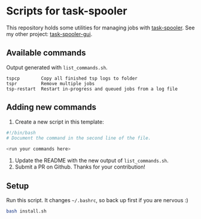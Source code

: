 # Scripts for task-spooler

This repository holds some utilities for managing jobs with [task-spooler](https://manpages.ubuntu.com/manpages/xenial/man1/tsp.1.html).
See my other project: [task-spooler-gui](https://github.com/bstee615/task-spooler-gui).

## Available commands

Output generated with `list_commands.sh`.

```
tspcp        Copy all finished tsp logs to folder
tspr         Remove multiple jobs
tsp-restart  Restart in-progress and queued jobs from a log file
```

## Adding new commands

1. Create a new script in this template:

```bash
#!/bin/bash
# Document the command in the second line of the file.

<run your commands here>
```

1. Update the README with the new output of `list_commands.sh`.
3. Submit a PR on Github. Thanks for your contribution!

## Setup

Run this script. It changes `~/.bashrc`, so back up first if you are nervous :)

```bash
bash install.sh
```
